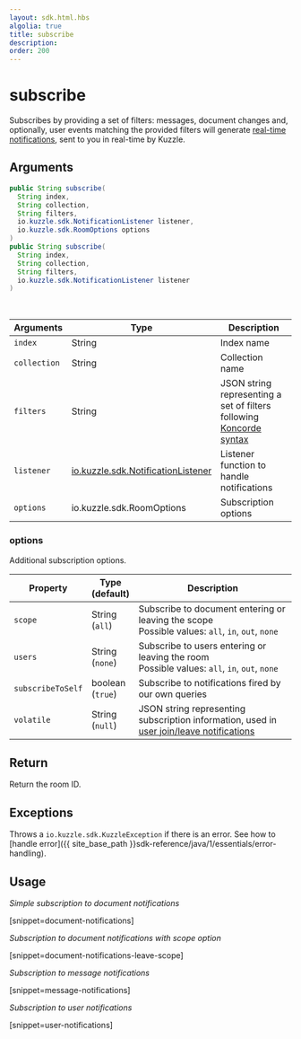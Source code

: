 ```yaml
---
layout: sdk.html.hbs
algolia: true
title: subscribe
description:
order: 200
---
```


# subscribe

Subscribes by providing a set of filters: messages, document changes and, optionally, user events matching the provided filters will generate [real-time notifications]({{site_base_path}}api/1/notifications), sent to you in real-time by Kuzzle.

## Arguments

```java
public String subscribe(
  String index,
  String collection,
  String filters,
  io.kuzzle.sdk.NotificationListener listener,
  io.kuzzle.sdk.RoomOptions options
)
public String subscribe(
  String index,
  String collection,
  String filters,
  io.kuzzle.sdk.NotificationListener listener
)
```

<br/>

| Arguments    | Type    | Description |
|--------------|---------|-------------|
| `index` | String | Index name    |
| `collection` | String | Collection name    |
| `filters` | String | JSON string representing a set of filters following [Koncorde syntax]({{site_base_path}}kuzzle-dsl/1/essential/koncorde) |
| `listener` | [io.kuzzle.sdk.NotificationListener]({{site_base_path}}sdk-reference/java/1/essentials/realtime-notifications) | Listener function to handle notifications |
| `options` | io.kuzzle.sdk.RoomOptions | Subscription options |

### options

Additional subscription options.

| Property   | Type<br/>(default)    | Description                       |
| ---------- | ------- | --------------------------------- |
| `scope` | String<br/>(`all`) | Subscribe to document entering or leaving the scope</br>Possible values: `all`, `in`, `out`, `none` |
| `users` | String<br/>(`none`) | Subscribe to users entering or leaving the room</br>Possible values: `all`, `in`, `out`, `none` |
| `subscribeToSelf` | boolean<br/>(`true`) | Subscribe to notifications fired by our own queries |
| `volatile` | String<br/>(`null`) | JSON string representing subscription information, used in [user join/leave notifications]({{site_base_path}}api/1/volatile-data) |

## Return

Return the room ID.

## Exceptions

Throws a `io.kuzzle.sdk.KuzzleException` if there is an error. See how to [handle error]({{ site_base_path }}sdk-reference/java/1/essentials/error-handling).

## Usage

*Simple subscription to document notifications*

[snippet=document-notifications]

*Subscription to document notifications with scope option*

[snippet=document-notifications-leave-scope]

*Subscription to message notifications*

[snippet=message-notifications]

*Subscription to user notifications*

[snippet=user-notifications]
